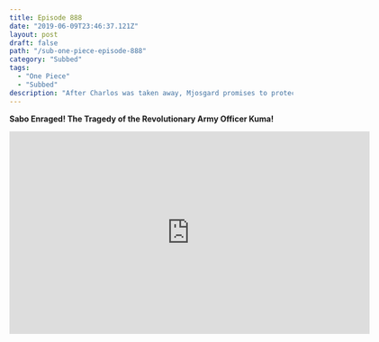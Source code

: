 ```yaml
---
title: Episode 888
date: "2019-06-09T23:46:37.121Z"
layout: post
draft: false
path: "/sub-one-piece-episode-888"
category: "Subbed"
tags:
  - "One Piece"
  - "Subbed"
description: "After Charlos was taken away, Mjosgard promises to protect Shirahoshi during the Reverie. Meanwhile, Sabo sneaks around Mariejois before going to the Domain of the Gods. Jewelry Bonney, who was disguised as the queen of the Sorbet Kingdom, sneaks into the Domain of the Gods when the injured Charlos is brought back there. When meeting his son, Rosward introduces his new slave, Bartholomew Kuma. While hiding underground, Sabo and his comrades plan to free Kuma."
---
```

**Sabo Enraged! The Tragedy of the Revolutionary Army Officer Kuma!**

<iframe width="640" height="360" src="https://www.rapidvideo.com/e/G3UUZ3KMMU" frameborder="0" marginwidth=0 marginheight=0 scrolling=no allowfullscreen></iframe>